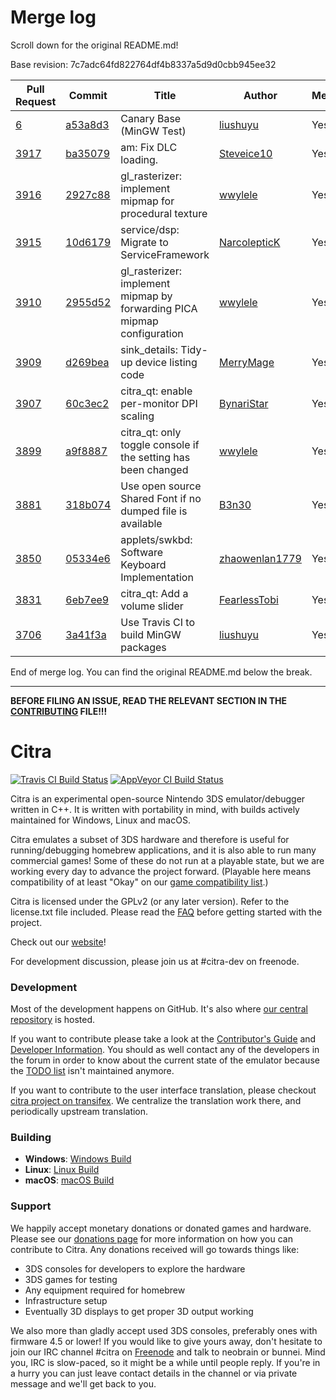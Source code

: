 # Merge log

Scroll down for the original README.md!

Base revision: 7c7adc64fd822764df4b8337a5d9d0cbb945ee32

|Pull Request|Commit|Title|Author|Merged?|
|----|----|----|----|----|
|[6](https://github.com/citra-emu/citra-canary/pull/6)|[a53a8d3](https://github.com/citra-emu/citra-canary/pull/6/files/)|Canary Base (MinGW Test)|[liushuyu](https://github.com/liushuyu)|Yes|
|[3917](https://github.com/citra-emu/citra/pull/3917)|[ba35079](https://github.com/citra-emu/citra/pull/3917/files/)|am: Fix DLC loading.|[Steveice10](https://github.com/Steveice10)|Yes|
|[3916](https://github.com/citra-emu/citra/pull/3916)|[2927c88](https://github.com/citra-emu/citra/pull/3916/files/)|gl_rasterizer: implement mipmap for procedural texture|[wwylele](https://github.com/wwylele)|Yes|
|[3915](https://github.com/citra-emu/citra/pull/3915)|[10d6179](https://github.com/citra-emu/citra/pull/3915/files/)|service/dsp: Migrate to ServiceFramework|[NarcolepticK](https://github.com/NarcolepticK)|Yes|
|[3910](https://github.com/citra-emu/citra/pull/3910)|[2955d52](https://github.com/citra-emu/citra/pull/3910/files/)|gl_rasterizer: implement mipmap by forwarding PICA mipmap configuration|[wwylele](https://github.com/wwylele)|Yes|
|[3909](https://github.com/citra-emu/citra/pull/3909)|[d269bea](https://github.com/citra-emu/citra/pull/3909/files/)|sink_details: Tidy-up device listing code|[MerryMage](https://github.com/MerryMage)|Yes|
|[3907](https://github.com/citra-emu/citra/pull/3907)|[60c3ec2](https://github.com/citra-emu/citra/pull/3907/files/)|citra_qt: enable per-monitor DPI scaling|[BynariStar](https://github.com/BynariStar)|Yes|
|[3899](https://github.com/citra-emu/citra/pull/3899)|[a9f8887](https://github.com/citra-emu/citra/pull/3899/files/)|citra_qt: only toggle console if the setting has been changed|[wwylele](https://github.com/wwylele)|Yes|
|[3881](https://github.com/citra-emu/citra/pull/3881)|[318b074](https://github.com/citra-emu/citra/pull/3881/files/)|Use open source Shared Font if no dumped file is available|[B3n30](https://github.com/B3n30)|Yes|
|[3850](https://github.com/citra-emu/citra/pull/3850)|[05334e6](https://github.com/citra-emu/citra/pull/3850/files/)|applets/swkbd: Software Keyboard Implementation|[zhaowenlan1779](https://github.com/zhaowenlan1779)|Yes|
|[3831](https://github.com/citra-emu/citra/pull/3831)|[6eb7ee9](https://github.com/citra-emu/citra/pull/3831/files/)|citra_qt: Add a volume slider|[FearlessTobi](https://github.com/FearlessTobi)|Yes|
|[3706](https://github.com/citra-emu/citra/pull/3706)|[3a41f3a](https://github.com/citra-emu/citra/pull/3706/files/)|Use Travis CI to build MinGW packages|[liushuyu](https://github.com/liushuyu)|Yes|


End of merge log. You can find the original README.md below the break.

------

**BEFORE FILING AN ISSUE, READ THE RELEVANT SECTION IN THE [CONTRIBUTING](https://github.com/citra-emu/citra/blob/master/CONTRIBUTING.md#reporting-issues) FILE!!!**

Citra
==============
[![Travis CI Build Status](https://travis-ci.org/citra-emu/citra.svg?branch=master)](https://travis-ci.org/citra-emu/citra)
[![AppVeyor CI Build Status](https://ci.appveyor.com/api/projects/status/sdf1o4kh3g1e68m9?svg=true)](https://ci.appveyor.com/project/bunnei/citra)

Citra is an experimental open-source Nintendo 3DS emulator/debugger written in C++. It is written with portability in mind, with builds actively maintained for Windows, Linux and macOS.

Citra emulates a subset of 3DS hardware and therefore is useful for running/debugging homebrew applications, and it is also able to run many commercial games! Some of these do not run at a playable state, but we are working every day to advance the project forward. (Playable here means compatibility of at least "Okay" on our [game compatibility list](https://citra-emu.org/game).)

Citra is licensed under the GPLv2 (or any later version). Refer to the license.txt file included. Please read the [FAQ](https://citra-emu.org/wiki/faq/) before getting started with the project.

Check out our [website](https://citra-emu.org/)!

For development discussion, please join us at #citra-dev on freenode.

### Development

Most of the development happens on GitHub. It's also where [our central repository](https://github.com/citra-emu/citra) is hosted.

If you want to contribute please take a look at the [Contributor's Guide](CONTRIBUTING.md) and [Developer Information](https://github.com/citra-emu/citra/wiki/Developer-Information). You should as well contact any of the developers in the forum in order to know about the current state of the emulator because the [TODO list](https://docs.google.com/document/d/1SWIop0uBI9IW8VGg97TAtoT_CHNoP42FzYmvG1F4QDA) isn't maintained anymore.

If you want to contribute to the user interface translation, please checkout [citra project on transifex](https://www.transifex.com/citra/citra). We centralize the translation work there, and periodically upstream translation.

### Building

* __Windows__: [Windows Build](https://github.com/citra-emu/citra/wiki/Building-For-Windows)
* __Linux__: [Linux Build](https://github.com/citra-emu/citra/wiki/Building-For-Linux)
* __macOS__: [macOS Build](https://github.com/citra-emu/citra/wiki/Building-for-macOS)


### Support
We happily accept monetary donations or donated games and hardware. Please see our [donations page](https://citra-emu.org/donate/) for more information on how you can contribute to Citra. Any donations received will go towards things like:
* 3DS consoles for developers to explore the hardware
* 3DS games for testing
* Any equipment required for homebrew
* Infrastructure setup
* Eventually 3D displays to get proper 3D output working

We also more than gladly accept used 3DS consoles, preferably ones with firmware 4.5 or lower! If you would like to give yours away, don't hesitate to join our IRC channel #citra on [Freenode](http://webchat.freenode.net/?channels=citra) and talk to neobrain or bunnei. Mind you, IRC is slow-paced, so it might be a while until people reply. If you're in a hurry you can just leave contact details in the channel or via private message and we'll get back to you.
